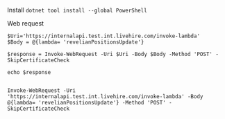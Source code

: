 Install
```dotnet tool install --global PowerShell```


Web request

```
$Uri='https://internalapi.test.int.livehire.com/invoke-lambda'
$Body = @{lambda= 'revelianPositionsUpdate'}

$response = Invoke-WebRequest -Uri $Uri -Body $Body -Method 'POST' -SkipCertificateCheck

echo $response


Invoke-WebRequest -Uri 'https://internalapi.test.int.livehire.com/invoke-lambda' -Body @{lambda= 'revelianPositionsUpdate'} -Method 'POST' -SkipCertificateCheck
```